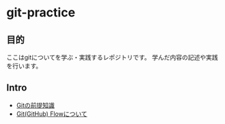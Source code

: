 # git-practice
## 目的
ここはgitについてを学ぶ・実践するレポジトリです。
学んだ内容の記述や実践を行います。

## Intro  
* [Gitの前提知識](intro/overview.md)  
* [Git(GitHub) Flowについて](intro/git-github_flow.md)